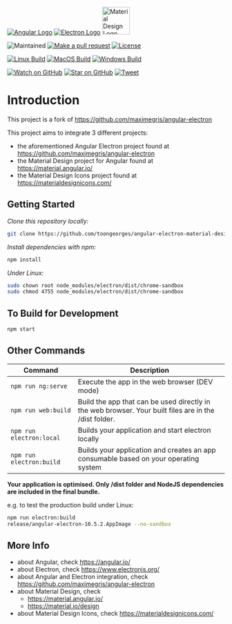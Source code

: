 [![Angular Logo](https://www.vectorlogo.zone/logos/angular/angular-icon.svg)](https://angular.io/) [![Electron Logo](https://www.vectorlogo.zone/logos/electronjs/electronjs-icon.svg)](https://electronjs.org/) [<img src="https://upload.wikimedia.org/wikipedia/commons/c/c7/Google_Material_Design_Logo.svg" alt="Material Design Logo" width="64px" height="64px"/>](https://material.io/design)

![Maintained][maintained-badge]
[![Make a pull request][prs-badge]][prs]
[![License][license-badge]](LICENSE.md)

[![Linux Build][linux-build-badge]][linux-build]
[![MacOS Build][macos-build-badge]][macos-build]
[![Windows Build][windows-build-badge]][windows-build]

[![Watch on GitHub][github-watch-badge]][github-watch]
[![Star on GitHub][github-star-badge]][github-star]
[![Tweet][twitter-badge]][twitter]

# Introduction

This project is a fork of https://github.com/maximegris/angular-electron

This project aims to integrate 3 different projects:
- the aforementioned Angular Electron project found at https://github.com/maximegris/angular-electron
- the Material Design project for Angular found at https://material.angular.io/
- the Material Design Icons project found at https://materialdesignicons.com/

## Getting Started

*Clone this repository locally:*

``` bash
git clone https://github.com/toongeorges/angular-electron-material-design.git
```

*Install dependencies with npm:*

``` bash
npm install
```

*Under Linux:*

``` bash
sudo chown root node_modules/electron/dist/chrome-sandbox
sudo chmod 4755 node_modules/electron/dist/chrome-sandbox
```

## To Build for Development

``` bash
npm start
```


## Other Commands

| Command                  | Description                                                                                           |
|--------------------------|-------------------------------------------------------------------------------------------------------|
| `npm run ng:serve`       | Execute the app in the web browser (DEV mode)                                                         |
| `npm run web:build`      | Build the app that can be used directly in the web browser. Your built files are in the /dist folder. |
| `npm run electron:local` | Builds your application and start electron locally                                                    |
| `npm run electron:build` | Builds your application and creates an app consumable based on your operating system                  |

**Your application is optimised. Only /dist folder and NodeJS dependencies are included in the final bundle.**

e.g. to test the production build under Linux:

``` bash
npm run electron:build
release/angular-electron-10.5.2.AppImage --no-sandbox
```

## More Info

- about Angular, check https://angular.io/
- about Electron, check https://www.electronjs.org/
- about Angular and Electron integration, check https://github.com/maximegris/angular-electron
- about Material Design, check
  - https://material.angular.io/
  - https://material.io/design
- about Material Design Icons, check https://materialdesignicons.com/

[license-badge]: https://img.shields.io/badge/license-MIT-blue.svg
[prs-badge]: https://img.shields.io/badge/PRs-welcome-brightgreen.svg?style=flat-square
[prs]: http://makeapullrequest.com

[linux-build-badge]: https://github.com/toongeorges/angular-electron-material-design/workflows/Linux%20Build/badge.svg
[linux-build]: https://github.com/toongeorges/angular-electron-material-design/actions?query=workflow%3A%22Linux+Build%22
[macos-build-badge]: https://github.com/toongeorges/angular-electron-material-design/workflows/MacOS%20Build/badge.svg
[macos-build]: https://github.com/toongeorges/angular-electron-material-design/actions?query=workflow%3A%22MacOS+Build%22
[windows-build-badge]: https://github.com/toongeorges/angular-electron-material-design/workflows/Windows%20Build/badge.svg
[windows-build]: https://github.com/toongeorges/angular-electron-material-design/actions?query=workflow%3A%22Windows+Build%22

[github-watch-badge]: https://img.shields.io/github/watchers/toongeorges/angular-electron-material-design.svg?style=social
[github-watch]: https://github.com/toongeorges/angular-electron-material-design/watchers
[github-star-badge]: https://img.shields.io/github/stars/toongeorges/angular-electron-material-design.svg?style=social
[github-star]: https://github.com/toongeorges/angular-electron-material-design/stargazers
[twitter-badge]: https://img.shields.io/twitter/url/https/github.com/toongeorges/angular-electron-material-design.svg?style=social
[twitter]: https://twitter.com/intent/tweet?text=Check%20out%20angular-electron-material-design!%20https://github.com/toongeorges/angular-electron-material-design%20%F0%9F%91%8D
[maintained-badge]: https://img.shields.io/badge/maintained-yes-brightgreen
